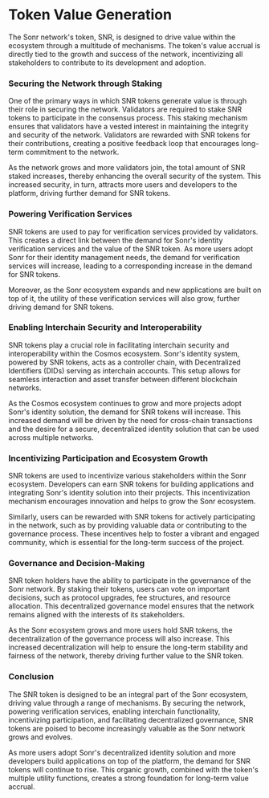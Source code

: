 # Token Value Generation

The Sonr network's token, SNR, is designed to drive value within the ecosystem through a multitude of mechanisms. The token's value accrual is directly tied to the growth and success of the network, incentivizing all stakeholders to contribute to its development and adoption.

### Securing the Network through Staking

One of the primary ways in which SNR tokens generate value is through their role in securing the network. Validators are required to stake SNR tokens to participate in the consensus process. This staking mechanism ensures that validators have a vested interest in maintaining the integrity and security of the network. Validators are rewarded with SNR tokens for their contributions, creating a positive feedback loop that encourages long-term commitment to the network.

As the network grows and more validators join, the total amount of SNR staked increases, thereby enhancing the overall security of the system. This increased security, in turn, attracts more users and developers to the platform, driving further demand for SNR tokens.

### Powering Verification Services

SNR tokens are used to pay for verification services provided by validators. This creates a direct link between the demand for Sonr's identity verification services and the value of the SNR token. As more users adopt Sonr for their identity management needs, the demand for verification services will increase, leading to a corresponding increase in the demand for SNR tokens.

Moreover, as the Sonr ecosystem expands and new applications are built on top of it, the utility of these verification services will also grow, further driving demand for SNR tokens.

### Enabling Interchain Security and Interoperability

SNR tokens play a crucial role in facilitating interchain security and interoperability within the Cosmos ecosystem. Sonr's identity system, powered by SNR tokens, acts as a controller chain, with Decentralized Identifiers (DIDs) serving as interchain accounts. This setup allows for seamless interaction and asset transfer between different blockchain networks.

As the Cosmos ecosystem continues to grow and more projects adopt Sonr's identity solution, the demand for SNR tokens will increase. This increased demand will be driven by the need for cross-chain transactions and the desire for a secure, decentralized identity solution that can be used across multiple networks.

### Incentivizing Participation and Ecosystem Growth

SNR tokens are used to incentivize various stakeholders within the Sonr ecosystem. Developers can earn SNR tokens for building applications and integrating Sonr's identity solution into their projects. This incentivization mechanism encourages innovation and helps to grow the Sonr ecosystem.

Similarly, users can be rewarded with SNR tokens for actively participating in the network, such as by providing valuable data or contributing to the governance process. These incentives help to foster a vibrant and engaged community, which is essential for the long-term success of the project.

### Governance and Decision-Making

SNR token holders have the ability to participate in the governance of the Sonr network. By staking their tokens, users can vote on important decisions, such as protocol upgrades, fee structures, and resource allocation. This decentralized governance model ensures that the network remains aligned with the interests of its stakeholders.

As the Sonr ecosystem grows and more users hold SNR tokens, the decentralization of the governance process will also increase. This increased decentralization will help to ensure the long-term stability and fairness of the network, thereby driving further value to the SNR token.

### Conclusion

The SNR token is designed to be an integral part of the Sonr ecosystem, driving value through a range of mechanisms. By securing the network, powering verification services, enabling interchain functionality, incentivizing participation, and facilitating decentralized governance, SNR tokens are poised to become increasingly valuable as the Sonr network grows and evolves.

As more users adopt Sonr's decentralized identity solution and more developers build applications on top of the platform, the demand for SNR tokens will continue to rise. This organic growth, combined with the token's multiple utility functions, creates a strong foundation for long-term value accrual.
